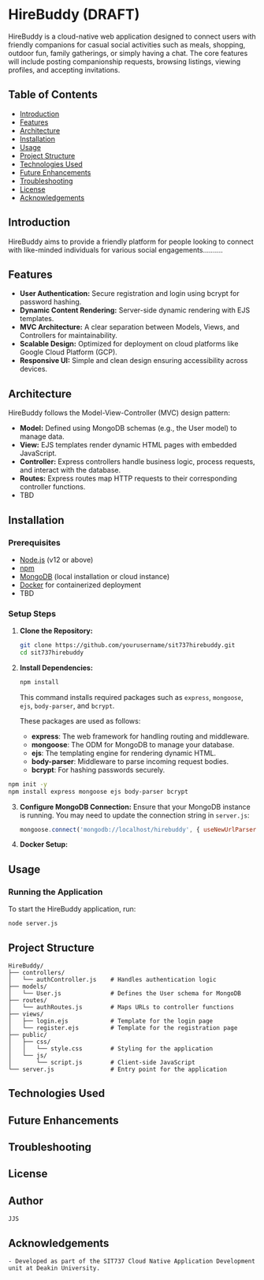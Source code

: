 # HireBuddy (DRAFT)

HireBuddy is a cloud-native web application designed to connect users with friendly companions for casual social activities such as meals, shopping, outdoor fun, family gatherings, or simply having a chat. The core features will include posting companionship requests, browsing listings, viewing profiles, and accepting invitations.

## Table of Contents
- [Introduction](#introduction)
- [Features](#features)
- [Architecture](#architecture)
- [Installation](#installation)
- [Usage](#usage)
- [Project Structure](#project-structure)
- [Technologies Used](#technologies-used)
- [Future Enhancements](#future-enhancements)
- [Troubleshooting](#troubleshooting)
- [License](#license)
- [Acknowledgements](#acknowledgements)

## Introduction
HireBuddy aims to provide a friendly platform for people looking to connect with like-minded individuals for various social engagements..........

## Features
- **User Authentication:** Secure registration and login using bcrypt for password hashing.
- **Dynamic Content Rendering:** Server-side dynamic rendering with EJS templates.
- **MVC Architecture:** A clear separation between Models, Views, and Controllers for maintainability.
- **Scalable Design:** Optimized for deployment on cloud platforms like Google Cloud Platform (GCP).
- **Responsive UI:** Simple and clean design ensuring accessibility across devices.

## Architecture
HireBuddy follows the Model-View-Controller (MVC) design pattern:
- **Model:** Defined using MongoDB schemas (e.g., the User model) to manage data.
- **View:** EJS templates render dynamic HTML pages with embedded JavaScript.
- **Controller:** Express controllers handle business logic, process requests, and interact with the database.
- **Routes:** Express routes map HTTP requests to their corresponding controller functions.
- TBD


## Installation

### Prerequisites
- [Node.js](https://nodejs.org/) (v12 or above)
- [npm](https://www.npmjs.com/)
- [MongoDB](https://www.mongodb.com/) (local installation or cloud instance)
- [Docker](https://www.docker.com/) for containerized deployment
- TBD

### Setup Steps
1. **Clone the Repository:**
    ```bash
    git clone https://github.com/yourusername/sit737hirebuddy.git
    cd sit737hirebuddy
    ```

2. **Install Dependencies:**
    ```bash
    npm install
    ```
    This command installs required packages such as `express`, `mongoose`, `ejs`, `body-parser`, and `bcrypt`.

   These packages are used as follows:
   - **express**: The web framework for handling routing and middleware.
   - **mongoose**: The ODM for MongoDB to manage your database.
   - **ejs**: The templating engine for rendering dynamic HTML.
   - **body-parser**: Middleware to parse incoming request bodies.
   - **bcrypt**: For hashing passwords securely.
  
  ```bash
npm init -y
npm install express mongoose ejs body-parser bcrypt
  ```

3. **Configure MongoDB Connection:**
   Ensure that your MongoDB instance is running. You may need to update the connection string in `server.js`:
    ```javascript
    mongoose.connect('mongodb://localhost/hirebuddy', { useNewUrlParser: true, useUnifiedTopology: true });
    ```

4. **Docker Setup:**

## Usage

### Running the Application
To start the HireBuddy application, run:

    node server.js

## Project Structure 

	HireBuddy/
	├── controllers/
	│   └── authController.js    # Handles authentication logic
	├── models/
	│   └── User.js              # Defines the User schema for MongoDB
	├── routes/
	│   └── authRoutes.js        # Maps URLs to controller functions
	├── views/
	│   ├── login.ejs            # Template for the login page
	│   └── register.ejs         # Template for the registration page
	├── public/
	│   ├── css/
	│   │   └── style.css        # Styling for the application
	│   └── js/
	│       └── script.js        # Client-side JavaScript
	└── server.js                # Entry point for the application

## Technologies Used
## Future Enhancements
## Troubleshooting
## License
## Author
	JJS
## Acknowledgements
	- Developed as part of the SIT737 Cloud Native Application Development unit at Deakin University.

